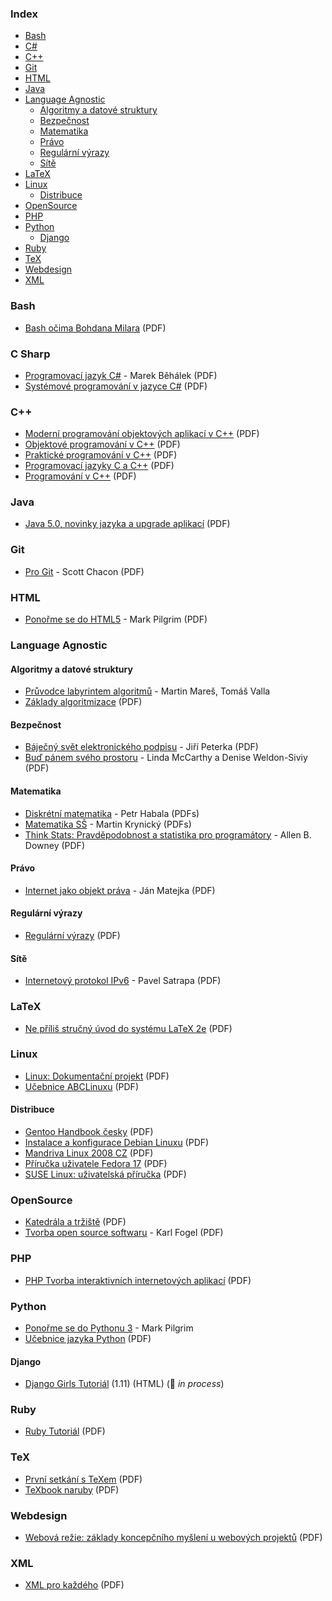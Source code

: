 ### Index

* [Bash](#bash)
* [C#](#c-sharp)
* [C++](#c-1)
* [Git](#git)
* [HTML](#html)
* [Java](#java)
* [Language Agnostic](#language-agnostic)
  * [Algoritmy a datové struktury](#algoritmy-a-datove-struktury)
  * [Bezpečnost](#bezpecnost)
  * [Matematika](#matematika)
  * [Právo](#pravo)
  * [Regulární výrazy](#regularni-vyrazy)
  * [Sítě](#site)
* [LaTeX](#latex)
* [Linux](#linux)
  * [Distribuce](#distribuce)
* [OpenSource](#opensource)
* [PHP](#php)
* [Python](#python)
  * [Django](#django)
* [Ruby](#ruby)
* [TeX](#tex)
* [Webdesign](#webdesign)
* [XML](#xml)


### Bash

* [Bash očima Bohdana Milara](http://i.iinfo.cz/files/root/k/bash_ocima_bohdana_milara.pdf) (PDF)


### C Sharp

* [Programovací jazyk C#](http://www.cs.vsb.cz/behalek/vyuka/pcsharp/text.pdf) - Marek Běhálek (PDF)
* [Systémové programování v jazyce C#](https://phoenix.inf.upol.cz/esf/ucebni/sysprog.pdf) (PDF)


### C++

* [Moderní programování objektových aplikací v C++](https://akela.mendelu.cz/~xvencal2/CPP/opora.pdf) (PDF)
* [Objektové programování v C++](http://media1.jex.cz/files/media1:49e6b94e79262.pdf.upl/07.%20Objektov%C3%A9%20programov%C3%A1n%C3%AD%20v%20C%2B%2B.pdf) (PDF)
* [Praktické programování v C++](http://www.uamt.feec.vutbr.cz/~richter/vyuka/XPPC/spolecne/prednes.pdf) (PDF)
* [Programovací jazyky C a C++](http://homel.vsb.cz/~s1a10/educ/C_CPP/C_CPP_web.pdf) (PDF)
* [Programování v C++](http://www1.osu.cz/~fojtik/doc/proc2.pdf) (PDF)


### Java

* [Java 5.0, novinky jazyka a upgrade aplikací](http://i.iinfo.cz/files/root/k/java-5-0-novinky-jazyka-a-upgrade-aplikaci.pdf) (PDF)


### Git

* [Pro Git](https://knihy.nic.cz) - Scott Chacon (PDF)


### HTML

* [Ponořme se do HTML5](https://knihy.nic.cz) - Mark Pilgrim (PDF)


### Language Agnostic

#### Algoritmy a datové struktury

* [Průvodce labyrintem algoritmů](http://pruvodce.ucw.cz) - Martin Mareš, Tomáš Valla
* [Základy algoritmizace](http://i.iinfo.cz/files/root/k/Zaklady_algorimizace.pdf) (PDF)


#### Bezpečnost

* [Báječný svět elektronického podpisu](https://knihy.nic.cz) - Jiří Peterka (PDF)
* [Buď pánem svého prostoru](https://knihy.nic.cz) - Linda McCarthy a Denise Weldon-Siviy (PDF)


#### Matematika

* [Diskrétní matematika](http://math.feld.cvut.cz/habala/teaching/dma.htm) - Petr Habala (PDFs)
* [Matematika SŠ](http://www.realisticky.cz/ucebnice.php?id=3) - Martin Krynický (PDFs)
* [Think Stats: Pravděpodobnost a statistika pro programátory](http://eknihy.knihovna.cz/kniha/think-stats-pravdepodobnost-a-statistika-pro-programatory) - Allen B. Downey (PDF)


#### Právo

* [Internet jako objekt práva](https://knihy.nic.cz) - Ján Matejka (PDF)


#### Regulární výrazy

* [Regulární výrazy](http://www.root.cz/knihy/regularni-vyrazy/) (PDF)


#### Sítě

* [Internetový protokol IPv6](https://knihy.nic.cz) - Pavel Satrapa (PDF)


### LaTeX

* [Ne příliš stručný úvod do systému LaTeX 2e](http://www.root.cz/knihy/ne-prilis-strucny-uvod-do-systemu-latex-2e/) (PDF)


### Linux

* [Linux: Dokumentační projekt](http://www.root.cz/knihy/linux-dokumentacni-projekt/) (PDF)
* [Učebnice ABCLinuxu](http://www.root.cz/knihy/ucebnice-abclinuxu/) (PDF)


#### Distribuce

* [Gentoo Handbook česky](http://www.root.cz/knihy/gentoo-handbook-cesky/) (PDF)
* [Instalace a konfigurace Debian Linuxu](http://www.root.cz/knihy/instalace-a-konfigurace-debian-linuxu/) (PDF)
* [Mandriva Linux 2008 CZ](http://www.root.cz/knihy/mandriva-linux-2008-cz/) (PDF)
* [Příručka uživatele Fedora 17](http://www.root.cz/knihy/prirucka-uzivatele-fedora-17/) (PDF)
* [SUSE Linux: uživatelská příručka](http://www.root.cz/knihy/suse-linux-uzivatelska-prirucka/) (PDF)


### OpenSource

* [Katedrála a tržiště](http://www.root.cz/knihy/katedrala-a-trziste/) (PDF)
* [Tvorba open source softwaru](https://knihy.nic.cz) - Karl Fogel (PDF)


### PHP

* [PHP Tvorba interaktivních internetových aplikací](http://www.kosek.cz/php/php-tvorba-interaktivnich-internetovych-aplikaci.pdf) (PDF)


### Python

* [Ponořme se do Pythonu 3](http://diveintopython3.py.cz/index.html) - Mark Pilgrim
* [Učebnice jazyka Python](http://i.iinfo.cz/files/root/k/Ucebnice_jazyka_Python.pdf) (PDF)


#### Django

* [Django Girls Tutoriál](https://tutorial.djangogirls.org/cs/) (1.11) (HTML) (:construction: *in process*)


### Ruby

* [Ruby Tutoriál](http://i.iinfo.cz/files/root/k/Ruby_tutorial.pdf) (PDF)


### TeX

* [První setkání s TeXem](http://www.root.cz/knihy/prvni-setkani-s-texem/) (PDF)
* [TeXbook naruby](http://www.root.cz/knihy/texbook-naruby/) (PDF)


### Webdesign

* [Webová režie: základy koncepčního myšlení u webových projektů](http://www.root.cz/knihy/webova-rezie-zaklady-koncepcniho-mysleni-u-webovych-projektu/) (PDF)


### XML

* [XML pro každého](http://www.root.cz/knihy/xml-pro-kazdeho/) (PDF)
